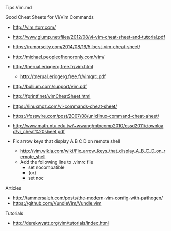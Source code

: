 Tips.Vim.md

Good Cheat Sheets for Vi/Vim Commands
* http://vim.rtorr.com/
* http://www.glump.net/files/2012/08/vi-vim-cheat-sheet-and-tutorial.pdf
* https://rumorscity.com/2014/08/16/5-best-vim-cheat-sheet/
* http://michael.peopleofhonoronly.com/vim/
* http://tnerual.eriogerg.free.fr/vim.html
	* http://tnerual.eriogerg.free.fr/vimqrc.pdf
* http://bullium.com/support/vim.pdf
* http://fprintf.net/vimCheatSheet.html
* https://linuxmoz.com/vi-commands-cheat-sheet/
* https://fosswire.com/post/2007/08/unixlinux-command-cheat-sheet/
* http://www.math.ntu.edu.tw/~wwang/mtxcomp2010/cssd2011/download/vi_cheat%20sheet.pdf



* Fix arrow keys that display A B C D on remote shell
	* http://vim.wikia.com/wiki/Fix_arrow_keys_that_display_A_B_C_D_on_remote_shell
	* Add the following line to .vimrc file
		* set nocompatible
		* {or}
		* set noc
		
Articles
* http://tammersaleh.com/posts/the-modern-vim-config-with-pathogen/
* https://github.com/VundleVim/Vundle.vim


Tutorials
* http://derekwyatt.org/vim/tutorials/index.html

